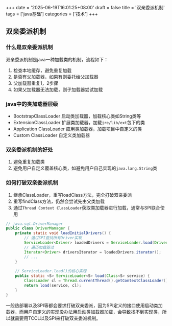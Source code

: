 +++
date = '2025-06-19T16:01:25+08:00'
draft = false
title = '双亲委派机制'
tags = ['java基础']
categories = ['技术']
+++
## 双亲委派机制
### 什么是双亲委派机制
双亲委派机制是java一种加载类的机制，流程如下：
1. 检查本地缓存，避免重复加载
2. 是否有父加载器，如果有则委托给父加载器
3. 父加载器重复1，2步骤
4. 如果父加载器无法加载，则子加载器尝试加载

### java中的类加载器层级
- BootstrapClassLoader 启动类加载器，加载核心类如String类等
- ExtensionClassLoader 扩展类加载器，加载`jre/lib/ext`包下的类
- Application ClassLoader 应用类加载器，加载项目中自定义的类
- Custom ClassLoader 自定义类加载器

### 双亲委派机制的好处
1. 避免重复加载类
2. 避免用户自定义覆盖核心类，如避免用户自己实现的`java.lang.String`类

### 如何打破双亲委派机制
1. 继承ClassLoader，重写loadClass方法，完全打破双亲委派
2. 重写findClass方法，仍然会尝试先由父类加载
3. 通过`Thread Context ClassLoader`获取类加载器进行加载，通常与SPI联合使用
```java
// java.sql.DriverManager
public class DriverManager {
    private static void loadInitialDrivers() {
        // 通过SPI查找所有Driver实现
        ServiceLoader<Driver> loadedDrivers = ServiceLoader.load(Driver.class);
        // 遍历加载驱动
        Iterator<Driver> driversIterator = loadedDrivers.iterator();
        // ...
    }
    
    // ServiceLoader.load()的核心实现
    public static <S> ServiceLoader<S> load(Class<S> service) {
        ClassLoader cl = Thread.currentThread().getContextClassLoader();
        return load(service, cl);
    }
}
```
一般热部署以及SPI等都会要求打破双亲委派，因为SPI定义的接口使用启动类加载器，而用户自定义的实现没办法用启动类加载器加载，会导致找不到实现类，所以就需要用TCCL以及SPI来打破双亲委派机制。